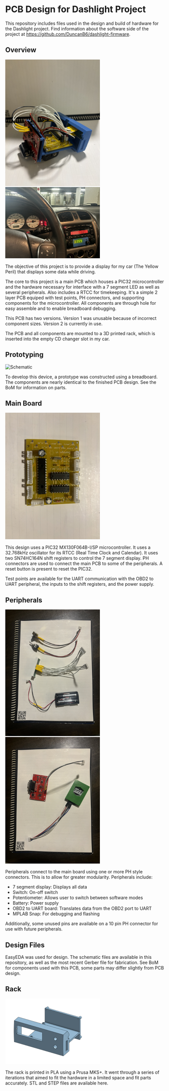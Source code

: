 # PCB Design for Dashlight Project

This repository includes files used in the design and build of hardware for the Dashlight project. Find information about the software side of the project at https://github.com/DuncanB6/dashlight-firmware.

## Overview

<img src="media/entire_design.jpg" alt="Schematic" width="300"/>
<img src="media/in_car.jpg" alt="Schematic" width="300"/>

The objective of this project is to provide a display for my car (The Yellow Peril) that displays some data while driving. 

The core to this project is a main PCB which houses a PIC32 microcontroller and the hardware necessary for interface with a 7 segment LED as well as several peripherals. Also includes a RTCC for timekeeping. It's a simple 2 layer PCB equiped with test points, PH connectors, and supporting components for the microcontroller. All components are through hole for easy assemble and to enable breadboard debugging.

This PCB has two versions. Version 1 was unusable because of incorrect component sizes. Version 2 is currently in use.

The PCB and all components are mounted to a 3D printed rack, which is inserted into the empty CD changer slot in my car.

## Prototyping

<img src="media/breadboard.jpg" alt="Schematic" width="300"/>

To develop this device, a prototype was constructed using a breadboard. The components are nearly identical to the finished PCB design. See the BoM for information on parts.

## Main Board

<img src="media/IMG_6151.jpg" alt="Schematic" width="300"/>

This design uses a PIC32 MX130F064B-I/SP microcontroller. It uses a 32.768kHz oscillator for its RTCC (Real Time Clock and Calendar). It uses two SN74HC164N shift registers to control the 7 segment display. PH connectors are used to connect the main PCB to some of the peripherals. A reset button is present to reset the PIC32.

Test points are available for the UART communication with the OBD2 to UART peripheral, the inputs to the shift registers, and the power supply.

## Peripherals

<img src="media/IMG_6153.jpg" alt="Schematic" width="300"/>
<img src="media/IMG_6154.jpg" alt="Schematic" width="300"/>

Peripherals connect to the main board using one or more PH style connectors. This is to allow for greater modularity. Peripherals include:
- 7 segment display: Displays all data
- Switch: On-off switch
- Potentiometer: Allows user to switch between software modes
- Battery: Power supply
- OBD2 to UART board: Translates data from the OBD2 port to UART
- MPLAB Snap: For debugging and flashing

Additionally, some unused pins are available on a 10 pin PH connector for use with future peripherals.

## Design Files

EasyEDA was used for design. The schematic files are available in this repository, as well as the most recent Gerber file for fabrication. See BoM for components used with this PCB, some parts may differ slightly from PCB design.

## Rack

<img src="media/cad.png" alt="Schematic" width="300"/>

The rack is printed in PLA using a Prusa MKS+. It went through a series of iterations that aimed to fit the hardware in a limited space and fit parts accurately. STL and STEP files are available here.



